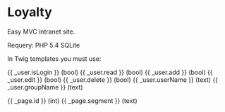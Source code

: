 Loyalty
=======

Easy MVC intranet site.

Requery:
PHP 5.4
SQLite

In Twig templates you must use:

{{ _user.isLogin }} (bool)
{{ _user.read }} (bool)
{{ _user.add }} (bool)
{{ _user.edit }} (bool)
{{ _user.delete }} (bool)
{{ _user.userName }} (text)
{{ _user.groupName }} (text)

{{ _page.id }} (int)
{{ _page.segment }} (text)

